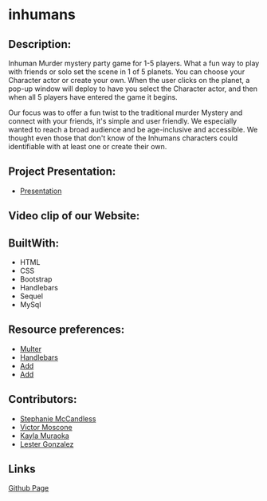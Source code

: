 # inhumans


## Description:

Inhuman Murder mystery party game for 1-5 players.  What a fun way to play with friends or solo set the scene in 1 of 5 planets. You can choose your Character actor or create your own.  When the user clicks on the planet, a pop-up window will deploy to have you select the Character actor, and then when all 5 players have entered the game it begins. 

Our focus was to offer a fun twist to the traditional murder Mystery and connect with your friends, it's simple and user friendly. We especially wanted to reach a broad audience and be age-inclusive and accessible. We thought even those that don't know of the Inhumans characters could identifiable with at least one or create their own.

## Project Presentation:
* [Presentation](https://docs.google.com/presentation/)

## Video clip of our Website:


## BuiltWith:

* HTML
* CSS
* Bootstrap 
* Handlebars
* Sequel
*  MySql

## Resource preferences:
* [Multer](https://www.npmjs.com/package/multer)
* [Handlebars](https://handlebarsjs.com/)
* [Add](https://)
* [Add](https://)

## Contributors:
* [Stephanie McCandless](https://github.com/stephimarie )
* [Victor Moscone](https://github.com/VictorMoscone)
* [Kayla Muraoka](https://github.com/kaylamuraoka)
* [Lester Gonzalez](https://github.com/lstvgore)

## Links
[Github Page](https://stephimarie.github.io/inhumans/.)
